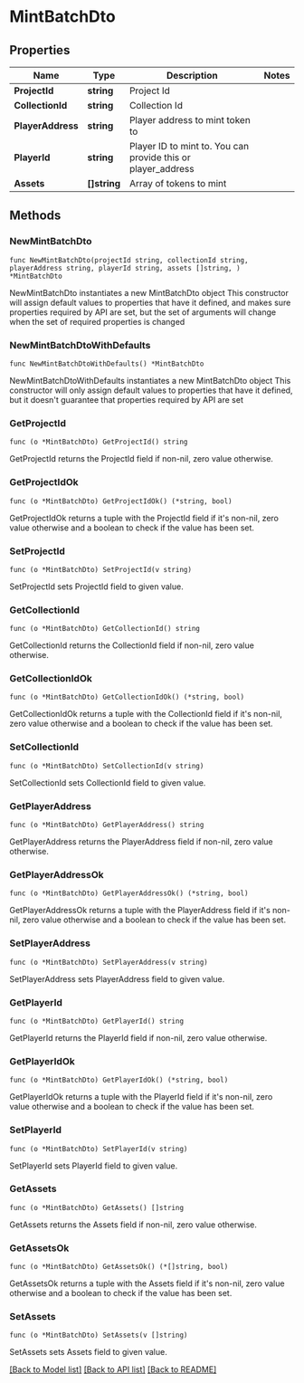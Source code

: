 # MintBatchDto

## Properties

Name | Type | Description | Notes
------------ | ------------- | ------------- | -------------
**ProjectId** | **string** | Project Id | 
**CollectionId** | **string** | Collection Id | 
**PlayerAddress** | **string** | Player address to mint token to | 
**PlayerId** | **string** | Player ID to mint to. You can provide this or player_address | 
**Assets** | **[]string** | Array of tokens to mint | 

## Methods

### NewMintBatchDto

`func NewMintBatchDto(projectId string, collectionId string, playerAddress string, playerId string, assets []string, ) *MintBatchDto`

NewMintBatchDto instantiates a new MintBatchDto object
This constructor will assign default values to properties that have it defined,
and makes sure properties required by API are set, but the set of arguments
will change when the set of required properties is changed

### NewMintBatchDtoWithDefaults

`func NewMintBatchDtoWithDefaults() *MintBatchDto`

NewMintBatchDtoWithDefaults instantiates a new MintBatchDto object
This constructor will only assign default values to properties that have it defined,
but it doesn't guarantee that properties required by API are set

### GetProjectId

`func (o *MintBatchDto) GetProjectId() string`

GetProjectId returns the ProjectId field if non-nil, zero value otherwise.

### GetProjectIdOk

`func (o *MintBatchDto) GetProjectIdOk() (*string, bool)`

GetProjectIdOk returns a tuple with the ProjectId field if it's non-nil, zero value otherwise
and a boolean to check if the value has been set.

### SetProjectId

`func (o *MintBatchDto) SetProjectId(v string)`

SetProjectId sets ProjectId field to given value.


### GetCollectionId

`func (o *MintBatchDto) GetCollectionId() string`

GetCollectionId returns the CollectionId field if non-nil, zero value otherwise.

### GetCollectionIdOk

`func (o *MintBatchDto) GetCollectionIdOk() (*string, bool)`

GetCollectionIdOk returns a tuple with the CollectionId field if it's non-nil, zero value otherwise
and a boolean to check if the value has been set.

### SetCollectionId

`func (o *MintBatchDto) SetCollectionId(v string)`

SetCollectionId sets CollectionId field to given value.


### GetPlayerAddress

`func (o *MintBatchDto) GetPlayerAddress() string`

GetPlayerAddress returns the PlayerAddress field if non-nil, zero value otherwise.

### GetPlayerAddressOk

`func (o *MintBatchDto) GetPlayerAddressOk() (*string, bool)`

GetPlayerAddressOk returns a tuple with the PlayerAddress field if it's non-nil, zero value otherwise
and a boolean to check if the value has been set.

### SetPlayerAddress

`func (o *MintBatchDto) SetPlayerAddress(v string)`

SetPlayerAddress sets PlayerAddress field to given value.


### GetPlayerId

`func (o *MintBatchDto) GetPlayerId() string`

GetPlayerId returns the PlayerId field if non-nil, zero value otherwise.

### GetPlayerIdOk

`func (o *MintBatchDto) GetPlayerIdOk() (*string, bool)`

GetPlayerIdOk returns a tuple with the PlayerId field if it's non-nil, zero value otherwise
and a boolean to check if the value has been set.

### SetPlayerId

`func (o *MintBatchDto) SetPlayerId(v string)`

SetPlayerId sets PlayerId field to given value.


### GetAssets

`func (o *MintBatchDto) GetAssets() []string`

GetAssets returns the Assets field if non-nil, zero value otherwise.

### GetAssetsOk

`func (o *MintBatchDto) GetAssetsOk() (*[]string, bool)`

GetAssetsOk returns a tuple with the Assets field if it's non-nil, zero value otherwise
and a boolean to check if the value has been set.

### SetAssets

`func (o *MintBatchDto) SetAssets(v []string)`

SetAssets sets Assets field to given value.



[[Back to Model list]](../README.md#documentation-for-models) [[Back to API list]](../README.md#documentation-for-api-endpoints) [[Back to README]](../README.md)



